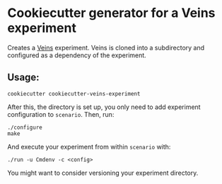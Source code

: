 # Cookiecutter generator for a Veins experiment
Creates a [Veins](https://veins.car2x.org) experiment. Veins is cloned into a subdirectory and configured as a dependency of the experiment.

## Usage:

    cookiecutter cookiecutter-veins-experiment

After this, the directory is set up, you only need to add experiment configuration to `scenario`. Then, run:

    ./configure
    make

And execute your experiment from within `scenario` with:

    ./run -u Cmdenv -c <config>

You might want to consider versioning your experiment directory.
